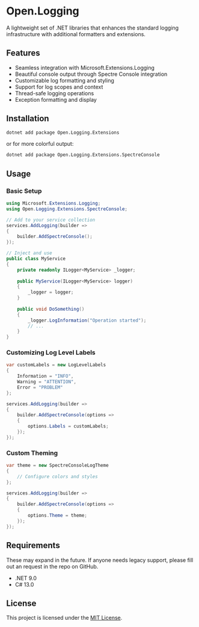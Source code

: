 # Open.Logging

A lightweight set of .NET libraries that enhances the standard logging infrastructure with additional formatters and extensions.

## Features

- Seamless integration with Microsoft.Extensions.Logging
- Beautiful console output through Spectre Console integration
- Customizable log formatting and styling
- Support for log scopes and context
- Thread-safe logging operations
- Exception formatting and display

## Installation

```sh
dotnet add package Open.Logging.Extensions
```
or for more colorful output:
```sh
dotnet add package Open.Logging.Extensions.SpectreConsole
```


## Usage

### Basic Setup

```csharp
using Microsoft.Extensions.Logging;
using Open.Logging.Extensions.SpectreConsole;

// Add to your service collection
services.AddLogging(builder =>
{
    builder.AddSpectreConsole();
});

// Inject and use
public class MyService
{
    private readonly ILogger<MyService> _logger;
    
    public MyService(ILogger<MyService> logger)
    {
        _logger = logger;
    }
    
    public void DoSomething()
    {
        _logger.LogInformation("Operation started");
        // ...
    }
}
```

### Customizing Log Level Labels

```csharp
var customLabels = new LogLevelLabels
{
    Information = "INFO",
    Warning = "ATTENTION",
    Error = "PROBLEM"
};

services.AddLogging(builder =>
{
    builder.AddSpectreConsole(options =>
    {
        options.Labels = customLabels;
    });
});
```

### Custom Theming

```csharp
var theme = new SpectreConsoleLogTheme
{
    // Configure colors and styles
};

services.AddLogging(builder =>
{
    builder.AddSpectreConsole(options =>
    {
        options.Theme = theme;
    });
});
```

## Requirements

These may expand in the future.  If anyone needs legacy support, please fill out an request in the repo on GitHub.

- .NET 9.0
- C# 13.0

## License

This project is licensed under the [MIT License](./LICENSE).